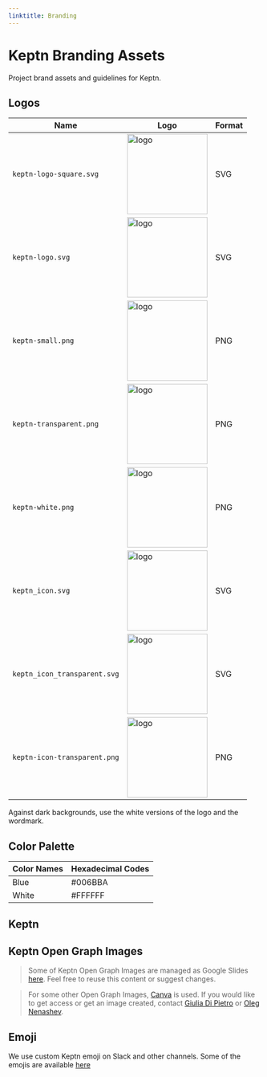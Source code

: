 ```yaml
---
linktitle: Branding
---
```


# Keptn Branding Assets

Project brand assets and guidelines for Keptn.

## Logos
<!-- markdownlint-disable MD033 -->
| Name                         | Logo                                                                  | Format |
| ---------------------------- | --------------------------------------------------------------------- | ------ |
| `keptn-logo-square.svg`      | <img alt="logo" src="./logos/keptn-logo-square.svg" width="160">      | SVG    |
| `keptn-logo.svg`             | <img alt="logo" src="./logos/keptn-logo.svg" width="160">             | SVG    |
| `keptn-small.png`            | <img alt="logo" src="./logos/keptn-small.png" width="160">            | PNG    |
| `keptn-transparent.png`      | <img alt="logo" src="./logos/keptn-transparent.png" width="160">      | PNG    |
| `keptn-white.png`            | <img alt="logo" src="./logos/keptn-white.png" width="160">            | PNG    |
| `keptn_icon.svg`             | <img alt="logo" src="./logos/keptn_icon.svg" width="160">             | SVG    |
| `keptn_icon_transparent.svg` | <img alt="logo" src="./logos/keptn_icon_transparent.svg" width="160"> | SVG    |
| `keptn-icon-transparent.png` | <img alt="logo" src="./logos/keptn-icon-transparent.png" width="160"> | PNG    |

<!-- markdownlint-enable MD033 -->
Against dark backgrounds, use the white versions of the logo and the wordmark.

## Color Palette

| Color Names | Hexadecimal Codes |
| ----------- | ----------------- |
| Blue        | #006BBA           |
| White       | #FFFFFF           |

## Keptn

## Keptn Open Graph Images

> Some of Keptn Open Graph Images are managed as Google Slides [here](https://docs.google.com/presentation/d/1VZu_PkqQldmlAJuGhZQOdFmBPvhG5AaZ9RV1GL6w3Vw/edit?usp=sharing).
> Feel free to reuse this content or suggest changes.

> For some other Open Graph Images, [Canva](https://www.canva.com/en_gb/) is used.
> If you would like to get access or get an image created,
> contact [Giulia Di Pietro](https://github.com/Giulia-dipietro) or [Oleg Nenashev](https://github.com/oleg-nenashev/).

## Emoji

We use custom Keptn emoji on Slack and other channels.
Some of the emojis are available [here](./emoji/)
